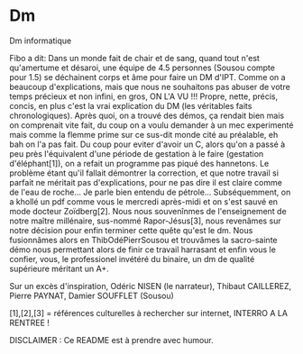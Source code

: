 # Dm
Dm informatique 

Fibo a dit:
Dans un monde fait de chair et de sang, quand tout n'est qu'amertume et désaroi, une équipe de 4.5 personnes 
(Sousou compte pour 1.5) se déchainent corps et âme pour faire un DM d'IPT.
Comme on a beaucoup d'explications, mais que nous ne souhaitons pas abuser de votre temps précieux et non infini,
en gros, ON L'A VU !!! 
Propre, nette, précis, concis, en plus c'est la vrai explication du DM (les véritables faits chronologiques).
Après quoi, on a trouvé des démos, ça rendait bien mais on comprenait vite fait, du coup on a voulu demander à un mec
experimenté mais comme la flemme prime sur ce sus-dit monde cité au préalable, eh bah on l'a pas fait.
Du coup pour eviter d'avoir un C, alors qu'on a passé à peu près l'équivalent d'une période de gestation à le faire
(gestation d'éléphant[1]), on a refait un programme pas piqué des hannetons.
Le problème étant qu'il fallait démontrer la correction, et que notre travail si parfait ne méritait pas d'explications, pour ne pas dire il est claire comme de l'eau de roche... Je parle bien entendu de pétrole... 
Subséquemment, on a khollé un pdf comme vous le mercredi après-midi et on s'est sauvé en mode docteur Zoïdberg[2].
Nous nous souvenînmes de l'enseignement de notre maître millénaire, sus-nommé Rapor-Jésus[3], nous revenâmes sur notre
décision pour enfin terminer cette quête qu'est le dm.
Nous fusionnâmes alors en ThibOdéPierrSousou et trouvâmes la sacro-sainte démo nous permettant alors de finir ce travail
harrasant et enfin vous le confier, vous, le professionel invétéré du binaire, un dm de qualité supérieure méritant un A+.

Sur un excès d'inspiration, Odéric NISEN (le narrateur), Thibaut CAILLEREZ, Pierre PAYNAT, Damier SOUFFLET (Sousou)


 [1],[2],[3] = références culturelles à rechercher sur internet, INTERRO A LA RENTREE !

DISCLAIMER : Ce README est à prendre avec humour.
